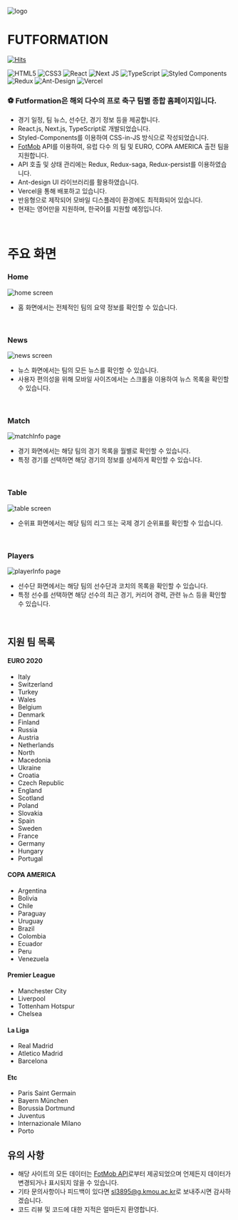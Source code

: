 
![logo](https://user-images.githubusercontent.com/65903404/124590801-869f9c80-de96-11eb-9fd0-cd9b68a7ce5c.png) 
# FUTFORMATION
[![Hits](https://hits.seeyoufarm.com/api/count/incr/badge.svg?url=https%3A%2F%2Fgithub.com%2Fmukjo96%2Ffutformation&count_bg=%231C2C5B&title_bg=%23555555&icon=&icon_color=%23E7E7E7&title=hits&edge_flat=false)](https://hits.seeyoufarm.com)

<img alt="HTML5" src="https://img.shields.io/badge/html5-%23E34F26.svg?style=for-the-badge&logo=html5&logoColor=white"/>
<img alt="CSS3" src="https://img.shields.io/badge/css3-%231572B6.svg?style=for-the-badge&logo=css3&logoColor=white"/>
<img alt="React" src="https://img.shields.io/badge/react-%2320232a.svg?style=for-the-badge&logo=react&logoColor=%2361DAFB"/>
<img alt="Next JS" src="https://img.shields.io/badge/nextjs-%23000000.svg?style=for-the-badge&logo=next.js&logoColor=white"/>
<img alt="TypeScript" src="https://img.shields.io/badge/typescript-%23007ACC.svg?style=for-the-badge&logo=typescript&logoColor=white"/>
<img alt="Styled Components" src="https://img.shields.io/badge/styled--components-DB7093?style=for-the-badge&logo=styled-components&logoColor=white"/>
<img alt="Redux" src="https://img.shields.io/badge/redux-%23593d88.svg?style=for-the-badge&logo=redux&logoColor=white"/>
<img alt="Ant-Design" src="https://img.shields.io/badge/-AntDesign-%230170FE?style=for-the-badge&logo=ant-design&logoColor=white"/>
<img alt="Vercel" src="https://img.shields.io/badge/vercel-%23000000.svg?style=for-the-badge&logo=vercel&logoColor=white"/>

### ⚽️ Futformation은 해외 다수의 프로 축구 팀별 종합 홈페이지입니다.<br/>
- 경기 일정, 팀 뉴스, 선수단, 경기 정보 등을 제공합니다.
- React.js, Next.js, TypeScript로 개발되었습니다.
- Styled-Components를 이용하여 CSS-in-JS 방식으로 작성되었습니다.
- [FotMob](https://www.fotmob.com/) API를 이용하여, 유럽 다수 의 팀 및 EURO, COPA AMERICA 출전 팀을 지원합니다.
- API 호출 및 상태 관리에는 Redux, Redux-saga, Redux-persist를 이용하였습니다.
- Ant-design UI 라이브러리를 활용하였습니다.
- Vercel을 통해 배포하고 있습니다.
- 반응형으로 제작되어 모바일 디스플레이 환경에도 최적화되어 있습니다.
- 현재는 영어만을 지원하며, 한국어를 지원할 예정입니다.
<br/>

# 주요 화면

### Home

![home screen](https://user-images.githubusercontent.com/65903404/124592719-b5b70d80-de98-11eb-82ad-3c51719fa679.png)
-  홈 화면에서는 전체적인 팀의 요약 정보를 확인할 수 있습니다.

<br/>

### News

![news screen](https://user-images.githubusercontent.com/65903404/124593342-7ccb6880-de99-11eb-8183-3ee7e9267315.png)

-   뉴스 화면에서는 팀의 모든 뉴스를 확인할 수 있습니다.
-  사용자 편의성을 위해 모바일 사이즈에서는 스크롤을 이용하여 뉴스 목록을 확인할 수 있습니다.

<br/>

### Match
![matchInfo page](https://user-images.githubusercontent.com/65903404/124593763-ffecbe80-de99-11eb-8b0f-8da942528dc6.png)

-   경기 화면에서는 해당 팀의 경기 목록을 월별로 확인할 수 있습니다.
-   특정 경기를 선택하면 해당 경기의 정보를 상세하게 확인할 수 있습니다.
<br/>

### Table

![table screen](https://user-images.githubusercontent.com/65903404/124594141-6a056380-de9a-11eb-95c1-da9e93b7a004.png)

-   순위표 화면에서는 해당 팀의 리그 또는 국제 경기 순위표를 확인할 수 있습니다. 

<br/>

### Players

![playerInfo page](https://user-images.githubusercontent.com/65903404/124594466-c8324680-de9a-11eb-82ab-d76e0a1b9114.png)

- 선수단 화면에서는 해당 팀의 선수단과 코치의 목록을 확인할 수 있습니다.
- 특정 선수를 선택하면 해당 선수의 최근 경기, 커리어 경력, 관련 뉴스 등을 확인할 수 있습니다.

<br/>

## 지원 팀 목록
#### EURO 2020
 - Italy
 - Switzerland
 - Turkey
 - Wales
 - Belgium
 - Denmark
 - Finland
 - Russia
 - Austria
 - Netherlands
 - North
 -  Macedonia
 -  Ukraine
 -  Croatia
 -  Czech Republic
 -  England
 - Scotland
 -  Poland
 -  Slovakia
 -  Spain
 -  Sweden
 -  France
 -  Germany
 -  Hungary
 -  Portugal
 #### COPA AMERICA
- Argentina
- Bolivia
- Chile
- Paraguay
- Uruguay
- Brazil
- Colombia
- Ecuador
- Peru
- Venezuela
#### Premier League
- Manchester City
- Liverpool
- Tottenham Hotspur
- Chelsea
#### La Liga
- Real Madrid
- Atletico Madrid
- Barcelona
#### Etc
- Paris Saint Germain
- Bayern München
- Borussia Dortmund
- Juventus
- Internazionale Milano
- Porto


## 유의 사항

- 해당 사이트의 모든 데이터는 [FotMob API](https://www.fotmob.com)로부터 제공되었으며 언제든지 데이터가 변경되거나 표시되지 않을 수 있습니다.
- 기타 문의사항이나 피드백이 있다면 [sl3895@g.kmou.ac.kr](sl3895@g.kmou.ac.kr)로 보내주시면 감사하겠습니다.
- 코드 리뷰 및 코드에 대한 지적은 얼마든지 환영합니다.

